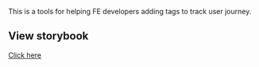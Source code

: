This is a tools for helping FE developers adding tags to track user journey.

## View storybook
[Click here](https://64282435b29e23f401b92d8c-ssmoocyvso.chromatic.com/)

